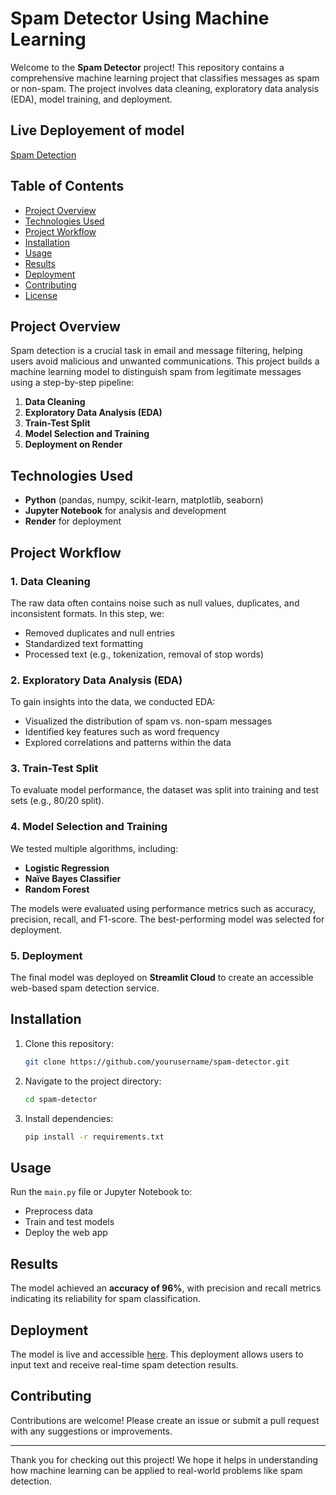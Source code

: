 # Spam Detector Using Machine Learning

Welcome to the **Spam Detector** project! This repository contains a comprehensive machine learning project that classifies messages as spam or non-spam. The project involves data cleaning, exploratory data analysis (EDA), model training, and deployment.

## Live Deployement of model
[Spam Detection](https://spam-detector-model.streamlit.app/)


## Table of Contents
- [Project Overview](#project-overview)
- [Technologies Used](#technologies-used)
- [Project Workflow](#project-workflow)
- [Installation](#installation)
- [Usage](#usage)
- [Results](#results)
- [Deployment](#deployment)
- [Contributing](#contributing)
- [License](#license)

## Project Overview
Spam detection is a crucial task in email and message filtering, helping users avoid malicious and unwanted communications. This project builds a machine learning model to distinguish spam from legitimate messages using a step-by-step pipeline:
1. **Data Cleaning**
2. **Exploratory Data Analysis (EDA)**
3. **Train-Test Split**
4. **Model Selection and Training**
5. **Deployment on Render**

## Technologies Used
- **Python** (pandas, numpy, scikit-learn, matplotlib, seaborn)
- **Jupyter Notebook** for analysis and development
- **Render** for deployment

## Project Workflow
### 1. Data Cleaning
The raw data often contains noise such as null values, duplicates, and inconsistent formats. In this step, we:
- Removed duplicates and null entries
- Standardized text formatting
- Processed text (e.g., tokenization, removal of stop words)

### 2. Exploratory Data Analysis (EDA)
To gain insights into the data, we conducted EDA:
- Visualized the distribution of spam vs. non-spam messages
- Identified key features such as word frequency
- Explored correlations and patterns within the data

### 3. Train-Test Split
To evaluate model performance, the dataset was split into training and test sets (e.g., 80/20 split).

### 4. Model Selection and Training
We tested multiple algorithms, including:
- **Logistic Regression**
- **Naïve Bayes Classifier**
- **Random Forest**

The models were evaluated using performance metrics such as accuracy, precision, recall, and F1-score. The best-performing model was selected for deployment.

### 5. Deployment
The final model was deployed on **Streamlit Cloud** to create an accessible web-based spam detection service.

## Installation
1. Clone this repository:
   ```bash
   git clone https://github.com/yourusername/spam-detector.git
   ```
2. Navigate to the project directory:
   ```bash
   cd spam-detector
   ```
3. Install dependencies:
   ```bash
   pip install -r requirements.txt
   ```

## Usage
Run the `main.py` file or Jupyter Notebook to:
- Preprocess data
- Train and test models
- Deploy the web app

## Results
The model achieved an **accuracy of 96%**, with precision and recall metrics indicating its reliability for spam classification.

## Deployment
The model is live and accessible [here](https://spam-detector-model.streamlit.app/). This deployment allows users to input text and receive real-time spam detection results.

## Contributing
Contributions are welcome! Please create an issue or submit a pull request with any suggestions or improvements.


---

Thank you for checking out this project! We hope it helps in understanding how machine learning can be applied to real-world problems like spam detection.


